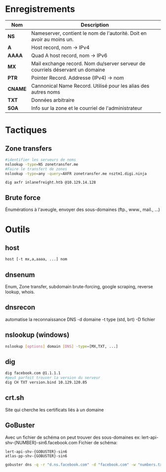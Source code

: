 # Enregistrements
| Nom | Description |
| --- | --- |
| **NS** | Nameserver, contient le nom de l'autorité. Doit en avoir au moins un. |
| **A** | Host record, nom -> IPv4 |
| **AAAA** | Quad A host record, nom -> IPv6 |
| **MX** | Mail exchange record. Nom du/server serveur de courriels déservant un domaine |
| **PTR** | Pointer Record. Addresse (IPv4) -> nom |
| **CNAME** | Cannonical Name Record. Utilisé pour les alias des autres noms |
| **TXT** | Données arbitraire |
| **SOA** | Info sur la zone et le courriel de l'administrateur |

# Tactiques
## Zone transfers
```bash
#identifier les serveurs de noms
nslookup -type=NS zonetransfer.me
#Faire le transfert de zones
nslookup -type=any -query=AXFR zonetransfer.me nsztm1.digi.ninja
```
```shell
dig axfr inlanefreight.htb @10.129.14.128
```
## Brute force
Énumérations à l'aveugle, envoyer des sous-domaines (ftp., www., mail., ...)

# Outils
## host
``` bash
host [-t mx,a,aaaa, ...] nom
```
## dnsenum
Enum, Zone transfer, subdomain brute-forcing, google scraping, reverse lookup, whois.
## dnsrecon
automatise la reconnaissance DNS
-d domaine
-t type (std, brt)
-D fichier
## nslookup (windows)
```bash
nslookup [options] domain [DNS] -type=[MX,TXT, ...]
```
## dig
```bash
dig facebook.com @1.1.1.1
#peut parfoit trouver la version du serveur
dig CH TXT version.bind 10.129.120.85
```
## crt.sh
 Site qui cherche les certificats liés à un domaine
## GoBuster
Avec un fichier de schéma on peut trouver des sous-domaines
ex: 	lert-api-shv-{NUMBER}-sin6.facebook.com
Fichier de schéma:
```
lert-api-shv-{GOBUSTER}-sin6
atlas-pp-shv-{GOBUSTER}-sin6
```
```bash
gobuster dns -q -r "d.ns.facebook.com" -d "facebook.com" -w "numbers.txt" -p ./patterns.txt -o "gobuster_${TARGET}.txt"
```
